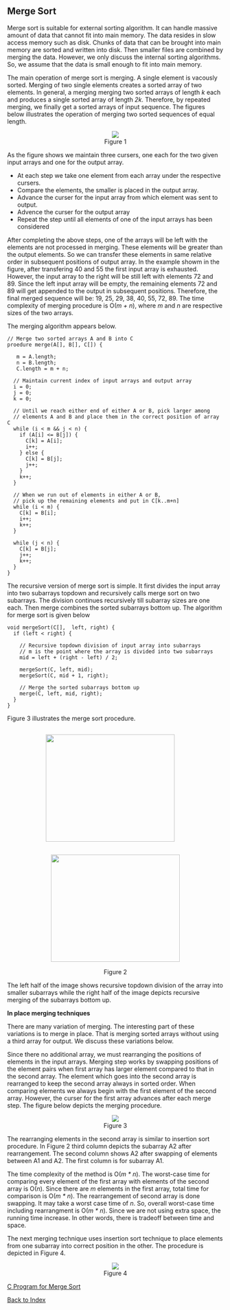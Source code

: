 ## Merge Sort

Merge sort is suitable for external sorting algorithm. It can handle massive amount of data that cannot
fit into main memory. The data resides in slow access memory such as disk. Chunks of data that can be
brought into main memory are sorted and written into disk. Then smaller files are combined by merging
the data. However, we only discuss the internal sorting algorithms. So, we assume that the data is
small enough to fit into main memory.

The main operation of merge sort is merging. A single element is vacously sorted. Merging of
two single elements  creates a sorted array of two elements. In general, a merging merging two sorted 
arrays of length <i>k</i> each and produces a single sorted array of length <i>2k</i>.  Therefore, by 
repeated merging, we finally get a sorted arrays of input sequence. The figures below
illustrates the operation of merging two sorted sequences of equal length.
<p style="text-align:center">
  <img src="../images/mergeTwoArrays.png"><br>
  Figure 1
</p>
As the figure shows we maintain three cursers, one each for the two given input arrays and one for 
the output array. 

- At each step we take one element from each array under the respective cursers.
- Compare the elements, the smaller is placed in the output array.
- Advance the curser for the input array from which element was sent to output.
- Advence the curser for the output array
- Repeat the step until all elements of one of the input arrays has been considered

After completing the above steps, one of the arrays will be left with the elements are not processed
in merging. These elements will be greater than the output elements. So we can transfer these
elements in same relative order in subsequent positions of output array. In the example showm in
the figure, after transfering 40 and 55 the first input array is exhausted. However, the input
array to the right will be still left with elements 72 and 89. Since the left input array will be
empty, the remaining elements 72 and 89 will get appended to the output in subsequent positions.
Therefore, the final merged sequence will be: 19, 25, 29, 38, 40, 55, 72, 89. The time complexity
of merging procedure is O(<i>m + n</i>), where <i>m</i> and <i>n</i> are respective sizes of the
two arrays. 

The merging algorithm appears below.

```
// Merge two sorted arrays A and B into C 
proedure merge(A[], B[], C[]) {
  
   m = A.length;
   n = B.length;
   C.length = m + n;

  // Maintain current index of input arrays and output array
  i = 0;
  j = 0;
  k = 0;

  // Until we reach either end of either A or B, pick larger among
  // elements A and B and place them in the correct position of array C
  while (i < m && j < n) {
    if (A[i] <= B[j]) {
      C[k] = A[i];
      i++;
    } else {
      C[k] = B[j];
      j++;
    }
    k++;
  }

  // When we run out of elements in either A or B,
  // pick up the remaining elements and put in C[k..m+n]
  while (i < m) {
    C[k] = B[i];
    i++;
    k++;
  }

  while (j < n) {
    C[k] = B[j];
    j++;
    k++;
  }
}

```

The recursive version of merge sort is simple. It first divides the input 
array into two subarrays topdown and recursively calls merge sort on two
subarrays. The division continues recursively till subarray sizes are one 
each. Then merge combines the sorted subarrays bottom up. The algorithm
for merge sort is given below

```
void mergeSort(C[],  left, right) {
  if (left < right) {
    
    // Recursive topdown division of input array into subarrays
    // m is the point where the array is divided into two subarrays
    mid = left + (right - left) / 2;

    mergeSort(C, left, mid);
    mergeSort(C, mid + 1, right);

    // Merge the sorted subarrays bottom up
    merge(C, left, mid, right);
  }
}

```
Figure 3 illustrates the merge sort procedure. 
<p style="text-align:center">
  <img src="../images/mergeTopdownDivision.png" width=300 height=250 style="border:15px;margin:15px">         &nbsp;&nbsp;&nbsp;&nbsp;&nbsp; <img src="../images/mergeCombineBottomUp.png" width=300 height=250 style="border:15px;margin:15px">
  <br>
  Figure 2
</p>
The left half of the image shows recursive topdown division of the array into smaller subarrays while
the right half of the image depicts recursive merging of the subarrays bottom up. 

<strong>In place merging techniques</strong>

There are many variation of merging. The interesting part of these variations is to merge in place.
That is merging sorted arrays without using a third array for output. We discuss these variations
below.

Since there no additional array, we must rearranging the positions of elements in the input arrays.
Merging step works by swapping positions of the element pairs when first array has larger element
compared to that in the second array. The element which goes into the second array is rearranged to
keep the second array always in sorted order. When comparing elements we always begin with the 
first element of the second array. However, the curser for the first array advances after each merge
step. The figure below depicts the merging procedure.  
<p style="text-align:center">
  <img src="../images/mergingWOthirdArray.png"><br>
  Figure 3
</p>  
The rearranging elements in the second array is similar to insertion sort procedure. In Figure 2
third column depicts the subarray A2 after rearrangement. The second column shows A2 after 
swapping of elements between A1 and A2. The first column is for subarray A1.

The time complexity of the method is O(<i>m * n</i>). The worst-case time for comparing
every element of the first array with elements of the second array is O(<i>n</i>). 
Since there are <i>m</i> elements in the first array, total time for comparison is
O(<i>m * n</i>). The rearrangement of second array is done swapping. It may take a
worst case time of <i>n</i>. So, overall worst-case time including rearrangment
is O(<i>m * n</i>). Since we are not using extra space, the running time increase.
In other words, there is tradeoff between time and space.

The next merging technique uses insertion sort technique to place elements from 
one subarray into correct position in the other. The procedure is depicted in 
Figure 4.
<p style="text-align:center">
  <img src="../images/mergingFromEnd.png"><br>
  Figure 4
</p>

[C Program for Merge Sort](../CODES/mergeSort/index.md)

[Back to Index](../index.md)
